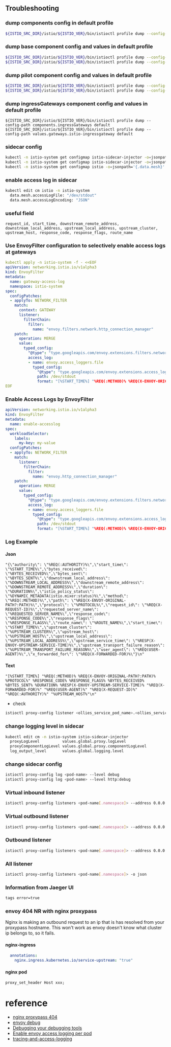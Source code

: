 ## Troubleshooting
### dump components config in default profile
```bash
${ISTIO_SRC_DIR}/istio/${ISTIO_VER}/bin/istioctl profile dump --config-path components default
```
### dump base component config and values in default profile
```bash
${ISTIO_SRC_DIR}/istio/${ISTIO_VER}/bin/istioctl profile dump --config-path components.base default
${ISTIO_SRC_DIR}/istio/${ISTIO_VER}/bin/istioctl profile dump --config-path values.base default
```
### dump pilot component config and values in default profile
```bash
${ISTIO_SRC_DIR}/istio/${ISTIO_VER}/bin/istioctl profile dump --config-path components.pilot default
${ISTIO_SRC_DIR}/istio/${ISTIO_VER}/bin/istioctl profile dump --config-path values.pilot default
```
### dump ingressGateways component config and values in default profile
```
${ISTIO_SRC_DIR}/istio/${ISTIO_VER}/bin/istioctl profile dump --config-path components.ingressGateways default
${ISTIO_SRC_DIR}/istio/${ISTIO_VER}/bin/istioctl profile dump --config-path values.gateways.istio-ingressgateway default
```
### sidecar config
```bash
kubectl -n istio-system get configmap istio-sidecar-injector -o=jsonpath='{.data.config}' > inject-config.yaml
kubectl -n istio-system get configmap istio-sidecar-injector -o=jsonpath='{.data.values}' > inject-values.yaml
kubectl -n istio-system get configmap istio -o=jsonpath='{.data.mesh}' > mesh-config.yaml
```
### enable access log in sidecar
```bash
kubectl edit cm istio -n istio-system
  data.mesh.accessLogFile: "/dev/stdout"
  data.mesh.accessLogEncoding: "JSON"
```
### useful field
```
request_id, start_time, downstream_remote_address, downstream_local_address, upstream_local_address, upstream_cluster, upstream_host, response_code, response_flags, route_name
```
### Use EnvoyFilter configuration to selectively enable access logs at gateways
```yaml
kubectl apply -n istio-system -f - <<EOF
apiVersion: networking.istio.io/v1alpha3
kind: EnvoyFilter
metadata:
  name: gateway-access-log
  namespace: istio-system
spec:
  configPatches:
  - applyTo: NETWORK_FILTER
    match:
      context: GATEWAY
      listener:
        filterChain:
          filter:
            name: "envoy.filters.network.http_connection_manager"
    patch:
      operation: MERGE
      value:
        typed_config:
          "@type": "type.googleapis.com/envoy.extensions.filters.network.http_connection_manager.v3.HttpConnectionManager"
          access_log:
          - name: envoy.access_loggers.file
            typed_config:
              "@type": "type.googleapis.com/envoy.extensions.access_loggers.file.v3.FileAccessLog"
              path: /dev/stdout
              format: "[%START_TIME%] "%REQ(:METHOD)% %REQ(X-ENVOY-ORIGINAL-PATH?:PATH)% %PROTOCOL%" %RESPONSE_CODE% %RESPONSE_FLAGS% %BYTES_RECEIVED% %BYTES_SENT% %DURATION% %RESP(X-ENVOY-UPSTREAM-SERVICE-TIME)% "%REQ(X-FORWARDED-FOR)%" "%REQ(USER-AGENT)%" "%REQ(X-REQUEST-ID)%" "%REQ(:AUTHORITY)%" "%UPSTREAM_HOST%"\n"
EOF
```
### Enable Access Logs by EnvoyFilter
```yaml
apiVersion: networking.istio.io/v1alpha3
kind: EnvoyFilter
metadata:
  name: enable-accesslog
spec:
  workloadSelector:
    labels:
      my-key: my-value
  configPatches:
  - applyTo: NETWORK_FILTER
    match:
      listener:
        filterChain:
          filter:
            name: "envoy.http_connection_manager"
    patch:
      operation: MERGE
      value:
        typed_config:
          "@type": "type.googleapis.com/envoy.extensions.filters.network.http_connection_manager.v3.HttpConnectionManager"
          access_log:
          - name: envoy.access_loggers.file
            typed_config:
              "@type": "type.googleapis.com/envoy.extensions.access_loggers.file.v3.FileAccessLog"
              path: /dev/stdout
              format: "[%START_TIME%] "%REQ(:METHOD)% %REQ(X-ENVOY-ORIGINAL-PATH?:PATH)% %PROTOCOL%" %RESPONSE_CODE% %RESPONSE_FLAGS% %BYTES_RECEIVED% %BYTES_SENT% %DURATION% %RESP(X-ENVOY-UPSTREAM-SERVICE-TIME)% "%REQ(X-FORWARDED-FOR)%" "%REQ(USER-AGENT)%" "%REQ(X-REQUEST-ID)%" "%REQ(:AUTHORITY)%" "%UPSTREAM_HOST%"\n"
```
### Log Example
#### Json
```
"{\"authority\": \"%REQ(:AUTHORITY)%\",\"start_time\": \"%START_TIME%\",\"bytes_received\": \"%BYTES_RECEIVED%\",\"bytes_sent\": \"%BYTES_SENT%\",\"downstream_local_address\": \"%DOWNSTREAM_LOCAL_ADDRESS%\",\"downstream_remote_address\": \"%DOWNSTREAM_REMOTE_ADDRESS%\",\"duration\": \"%DURATION%\",\"istio_policy_status\": \"%DYNAMIC_METADATA(istio.mixer:status)%\",\"method\": \"%REQ(:METHOD)%\",\"path\": \"%REQ(X-ENVOY-ORIGINAL-PATH?:PATH)%\",\"protocol\": \"%PROTOCOL%\",\"request_id\": \"%REQ(X-REQUEST-ID)%\",\"requested_server_name\": \"%REQUESTED_SERVER_NAME%\",\"response_code\": \"%RESPONSE_CODE%\",\"response_flags\": \"%RESPONSE_FLAGS%\",\"route_name\": \"%ROUTE_NAME%\",\"start_time\": \"%START_TIME%\",\"upstream_cluster\": \"%UPSTREAM_CLUSTER%\",\"upstream_host\": \"%UPSTREAM_HOST%\",\"upstream_local_address\": \"%UPSTREAM_LOCAL_ADDRESS%\",\"upstream_service_time\": \"%RESP(X-ENVOY-UPSTREAM-SERVICE-TIME)%\",\"upstream_transport_failure_reason\": \"%UPSTREAM_TRANSPORT_FAILURE_REASON%\",\"user_agent\": \"%REQ(USER-AGENT)%\",\"x_forwarded_for\": \"%REQ(X-FORWARDED-FOR)%\"}\n"
```
#### Text
```
"[%START_TIME%] "%REQ(:METHOD)% %REQ(X-ENVOY-ORIGINAL-PATH?:PATH)% %PROTOCOL%" %RESPONSE_CODE% %RESPONSE_FLAGS% %BYTES_RECEIVED% %BYTES_SENT% %DURATION% %RESP(X-ENVOY-UPSTREAM-SERVICE-TIME)% "%REQ(X-FORWARDED-FOR)%" "%REQ(USER-AGENT)%" "%REQ(X-REQUEST-ID)%" "%REQ(:AUTHORITY)%" "%UPSTREAM_HOST%"\n"
```
* check
```bash
istioctl proxy-config listener <ollies_service_pod_name>.<ollies_service_ns> -o json | grep path -B 1
```
### change logging level in sidecar
```bash
kubectl edit cm -n istio-system istio-sidecar-injector
  proxyLogLevel          values.global.proxy.logLevel
  proxyComponentLogLevel values.global.proxy.componentLogLevel
  log_output_level       values.global.logging.level
```
### change sidecar config
```bash
istioctl proxy-config log <pod-name> --level debug
istioctl proxy-config log <pod-name> --level http:debug
```
### Virtual inbound listener
```bash
istioctl proxy-config listeners <pod-name[.namespace]> --address 0.0.0.0 --port 15006 -o json
```
### Virtual outbound listener
```bash
istioctl proxy-config listeners <pod-name[.namespace]> --address 0.0.0.0 --port 15001 -o json
```
### Outbound listener
```bash
istioctl proxy-config listeners <pod-name[.namespace]> --address 0.0.0.0 --port 80 -o json
```
### All listener
```bash
istioctl proxy-config listeners <pod-name[.namespace]> -o json
```
### Information from Jaeger UI
```bash
tags error=true
```
### envoy 404 NR with nginx proxypass
Nginx is making an outbound request to an ip that is has resolved from your proxypass hostname. This won't work as envoy doesn't know what cluster ip belongs to, so it fails.
#### nginx-ingress
```yaml
  annotations:
    nginx.ingress.kubernetes.io/service-upstream: "true"
```
#### nginx pod
```
proxy_set_header Host xxx;
```

# reference
* [nginx proxypass 404](https://github.com/istio/istio/issues/14450#issuecomment-498771781)
* [envoy debug](https://zhuanlan.zhihu.com/p/258777260)
* [Debugging your debugging tools](https://youtu.be/XAKY24b7XjQ)
* [Enable envoy access logging per pod](https://github.com/istio/istio.io/issues/7613)
* [tracing-and-access-logging](https://github.com/istio/istio/wiki/EnvoyFilter-Samples#tracing-and-access-logging)
